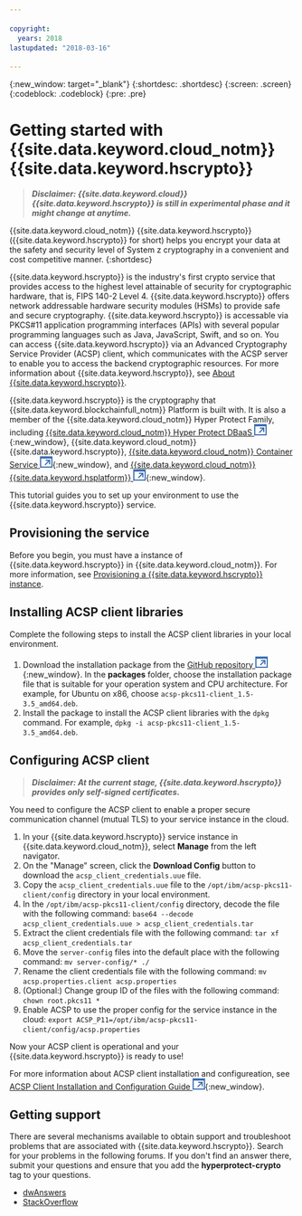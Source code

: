 ```yaml
---

copyright:
  years: 2018
lastupdated: "2018-03-16"

---
```


{:new_window: target="_blank"}
{:shortdesc: .shortdesc}
{:screen: .screen}
{:codeblock: .codeblock}
{:pre: .pre}

# Getting started with {{site.data.keyword.cloud_notm}} {{site.data.keyword.hscrypto}}

> _**Disclaimer: {{site.data.keyword.cloud}} {{site.data.keyword.hscrypto}} is still in experimental phase and it might change at anytime.**_

{{site.data.keyword.cloud_notm}} {{site.data.keyword.hscrypto}} ({{site.data.keyword.hscrypto}} for short) helps you encrypt your data at the safety and security level of System z cryptography in a convenient and cost competitive manner.
{:shortdesc}

{{site.data.keyword.hscrypto}} is the industry's first crypto service that provides access to the highest level attainable of security for cryptographic hardware, that is, FIPS 140-2 Level 4. {{site.data.keyword.hscrypto}} offers network addressable hardware security modules (HSMs) to provide safe and secure cryptography. {{site.data.keyword.hscrypto}} is accessable via PKCS#11 application programming interfaces (APIs) with several popular programming languages such as Java, JavaScript, Swift, and so on.  You can access {{site.data.keyword.hscrypto}} via an Advanced Cryptography Service Provider (ACSP) client, which communicates with the ACSP server to enable you to access the backend cryptographic resources. For more information about {{site.data.keyword.hscrypto}}, see [About {{site.data.keyword.hscrypto}}](overview.html).  

{{site.data.keyword.hscrypto}} is the cryptography that {{site.data.keyword.blockchainfull_notm}} Platform is built with. It is also a member of the {{site.data.keyword.cloud_notm}} Hyper Protect Family, including [{{site.data.keyword.cloud_notm}} Hyper Protect DBaaS ![External link icon](image/external_link.svg "External link icon")](https://console.bluemix.net/docs/services/hypersecure-dbaas/index.html){:new_window}, {{site.data.keyword.cloud_notm}} {{site.data.keyword.hscrypto}}, [{{site.data.keyword.cloud_notm}} Container Service ![External link icon](image/external_link.svg "External link icon")](https://console.bluemix.net/docs/containers/container_index.html){:new_window}, and [{{site.data.keyword.cloud_notm}} {{site.data.keyword.hsplatform}} ![External link icon](image/external_link.svg "External link icon")](https://console.bluemix.net/docs/services/hypersecure-platform/index.html){:new_window}.

This tutorial guides you to set up your environment to use the {{site.data.keyword.hscrypto}} service.


## Provisioning the service

Before you begin, you must have a instance of {{site.data.keyword.hscrypto}} in {{site.data.keyword.cloud_notm}}. For more information, see [Provisioning a {{site.data.keyword.hscrypto}} instance](overview.html#provision).


## Installing ACSP client libraries

Complete the following steps to install the ACSP client libraries in your local environment.

1. Download the installation package from the [GitHub repository ![External link icon](image/external_link.svg "External link icon")](https://github.com/ibm-developer/ibm-cloud-hyperprotectcrypto){:new_window}. In the **packages** folder, choose the installation package file that is suitable for your operation system and CPU architecture. For example, for Ubuntu on x86, choose `acsp-pkcs11-client_1.5-3.5_amd64.deb`.
2. Install the package to install the ACSP client libraries with the `dpkg` command. For example, `dpkg -i acsp-pkcs11-client_1.5-3.5_amd64.deb`.



## Configuring ACSP client

> _**Disclaimer: At the current stage, {{site.data.keyword.hscrypto}} provides only self-signed certificates.**_

You need to configure the ACSP client to enable a proper secure communication channel (mutual TLS) to your service instance in the cloud.

1. In your {{site.data.keyword.hscrypto}} service instance in {{site.data.keyword.cloud_notm}}, select **Manage** from the left navigator.
2. On the "Manage" screen, click the **Download Config** button to download the `acsp_client_credentials.uue` file.
3. Copy the `acsp_client_credentials.uue` file to the `/opt/ibm/acsp-pkcs11-client/config` directory in your local environment.
4. In the `/opt/ibm/acsp-pkcs11-client/config` directory, decode the file with the following command:
       `base64 --decode acsp_client_credentials.uue > acsp_client_credentials.tar`
5. Extract the client credentials file with the following command:
       `tar xf acsp_client_credentials.tar`
6. Move the `server-config` files into the default place with the following command:
       `mv server-config/* ./`
7. Rename the client credentials file with the following command:
       `mv acsp.properties.client acsp.properties`
8. (Optional:) Change group ID of the files with the following command:
       `chown root.pkcs11 *`
9. Enable ACSP to use the proper config for the service instance in the cloud:
       `export ACSP_P11=/opt/ibm/acsp-pkcs11-client/config/acsp.properties`

Now your ACSP client is operational and your {{site.data.keyword.hscrypto}} is ready to use!

For more information about ACSP client installation and configureation, see [ACSP Client Installation and Configuration Guide ![External link icon](image/external_link.svg "External link icon")](https://github.com/ibm-developer/ibm-cloud-hyperprotectcrypto/blob/master/doc/ACSP-client-config-guide.pdf){:new_window}.


## Getting support

There are several mechanisms available to obtain support and troubleshoot problems that are associated with {{site.data.keyword.hscrypto}}. Search for your problems in the following forums. If you don't find an answer there, submit your questions and ensure that you add the **hyperprotect-crypto** tag to your questions.

- [dwAnswers](https://developer.ibm.com/answers/index.html)
- [StackOverflow](https://stackoverflow.com/)

